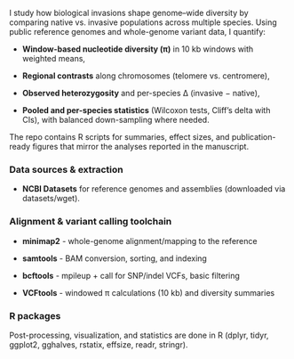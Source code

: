 I study how biological invasions shape genome–wide diversity by comparing native vs. invasive populations across multiple species. Using public reference genomes and whole-genome variant data, I quantify:

- **Window-based nucleotide diversity (π)** in 10 kb windows with weighted means,

- **Regional contrasts** along chromosomes (telomere vs. centromere),

- **Observed heterozygosity** and per-species Δ (invasive − native),

- **Pooled and per-species statistics** (Wilcoxon tests, Cliff’s delta with CIs), with balanced down-sampling where needed.

The repo contains R scripts for summaries, effect sizes, and publication-ready figures that mirror the analyses reported in the manuscript.


### Data sources & extraction

- **NCBI Datasets** for reference genomes and assemblies (downloaded via datasets/wget).



### Alignment & variant calling toolchain

- **minimap2** - whole-genome alignment/mapping to the reference

- **samtools** - BAM conversion, sorting, and indexing

- **bcftools** - mpileup + call for SNP/indel VCFs, basic filtering

- **VCFtools** - windowed π calculations (10 kb) and diversity summaries

### R packages
Post-processing, visualization, and statistics are done in R (dplyr, tidyr, ggplot2, gghalves, rstatix, effsize, readr, stringr).
